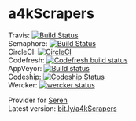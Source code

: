 # a4kScrapers
Travis: [![Build Status](https://travis-ci.com/newt-sc/a4kScrapers.svg?branch=master)](https://travis-ci.com/newt-sc/a4kScrapers)  
Semaphore: [![Build Status](https://semaphoreci.com/api/v1/newt-sc/a4kscrapers/branches/master/badge.svg)](https://semaphoreci.com/newt-sc/a4kscrapers)  
CircleCI: [![CircleCI](https://circleci.com/gh/newt-sc/a4kScrapers.svg?style=svg)](https://circleci.com/gh/newt-sc/a4kScrapers)  
Codefresh: [![Codefresh build status]( https://g.codefresh.io/api/badges/pipeline/newt-sc/newt-sc%2Fa4kScrapers%2Fa4kScrapers?branch=master&key=eyJhbGciOiJIUzI1NiJ9.NWM3YWFlOGFhNmQ2MDExNTdmZmM1N2M2.jq7DcvOImjNXgcA-hCGmqo7_TPqgyOe-MyfvLw2DazA&type=cf-1)]( https://g.codefresh.io/pipelines/a4kScrapers/builds?repoOwner=newt-sc&repoName=a4kScrapers&serviceName=newt-sc%2Fa4kScrapers&filter=trigger:build~Build;branch:master;pipeline:5c7ab049a9cdc900e65be506~a4kScrapers)  
AppVeyor: [![Build status](https://ci.appveyor.com/api/projects/status/kdm6f2xk4s36ytpo?svg=true)](https://ci.appveyor.com/project/newt-sc/a4kScrapers)  
Codeship: [![Codeship Status](https://app.codeship.com/projects/a9879000-09ea-0137-e503-4277cc15dde1/status?branch=master)](https://app.codeship.com/projects/326157)  
Wercker: [![wercker status](https://app.wercker.com/status/3edd14e027f559dac94fc344cfb64733/s/master "wercker status")](https://app.wercker.com/project/byKey/3edd14e027f559dac94fc344cfb64733)  

Provider for [Seren](https://github.com/nixgates/plugin.video.seren)  
Latest version: [bit.ly/a4kScrapers](https://bit.ly/a4kScrapers)
